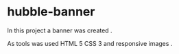 # hubble-banner

In this project a banner was created .

As tools was used HTML 5 CSS 3 and responsive images .
